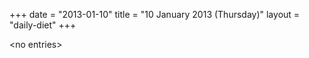 +++
date = "2013-01-10"
title = "10 January 2013 (Thursday)"
layout = "daily-diet"
+++

<p>&lt;no entries&gt;</p>